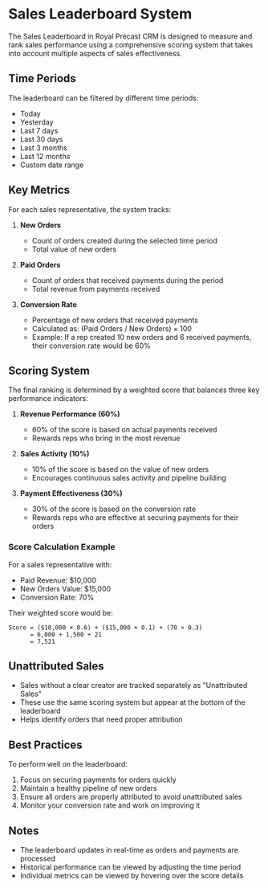 # Sales Leaderboard System

The Sales Leaderboard in Royal Precast CRM is designed to measure and rank sales performance using a comprehensive scoring system that takes into account multiple aspects of sales effectiveness.

## Time Periods

The leaderboard can be filtered by different time periods:
- Today
- Yesterday
- Last 7 days
- Last 30 days
- Last 3 months
- Last 12 months
- Custom date range

## Key Metrics

For each sales representative, the system tracks:

1. **New Orders**
   - Count of orders created during the selected time period
   - Total value of new orders

2. **Paid Orders**
   - Count of orders that received payments during the period
   - Total revenue from payments received

3. **Conversion Rate**
   - Percentage of new orders that received payments
   - Calculated as: (Paid Orders / New Orders) × 100
   - Example: If a rep created 10 new orders and 6 received payments, their conversion rate would be 60%

## Scoring System

The final ranking is determined by a weighted score that balances three key performance indicators:

1. **Revenue Performance (60%)**
   - 60% of the score is based on actual payments received
   - Rewards reps who bring in the most revenue

2. **Sales Activity (10%)**
   - 10% of the score is based on the value of new orders
   - Encourages continuous sales activity and pipeline building

3. **Payment Effectiveness (30%)**
   - 30% of the score is based on the conversion rate
   - Rewards reps who are effective at securing payments for their orders

### Score Calculation Example

For a sales representative with:
- Paid Revenue: $10,000
- New Orders Value: $15,000
- Conversion Rate: 70%

Their weighted score would be:
```
Score = ($10,000 × 0.6) + ($15,000 × 0.1) + (70 × 0.3)
      = 6,000 + 1,500 + 21
      = 7,521
```

## Unattributed Sales

- Sales without a clear creator are tracked separately as "Unattributed Sales"
- These use the same scoring system but appear at the bottom of the leaderboard
- Helps identify orders that need proper attribution

## Best Practices

To perform well on the leaderboard:
1. Focus on securing payments for orders quickly
2. Maintain a healthy pipeline of new orders
3. Ensure all orders are properly attributed to avoid unattributed sales
4. Monitor your conversion rate and work on improving it

## Notes

- The leaderboard updates in real-time as orders and payments are processed
- Historical performance can be viewed by adjusting the time period
- Individual metrics can be viewed by hovering over the score details
